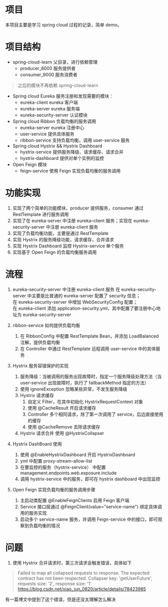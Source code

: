 # 项目
本项目主要是学习 spring cloud 过程的记录，简单 demo。

# 项目结构
 - spring-cloud-learn 父目录，进行依赖管理
    - producer_8000 服务提供者
    - consumer_9000 服务消费者
      
> 之后的模块不再依赖 spring-cloud-learn
- Spring cloud Eureka 服务注册和发现需要的模块：
   - eureka-client eureka 客户端
   - eureka-server eureka 服务端
   - eureka-security-server 认证模块  
- Spring cloud Ribbon 负载均衡的服务调用
   - eureka-server eureka 注册中心
   - user-service 提供具体服务
   - ribbon-service 支持负载均衡，调用 user-service 服务
- Spring cloud Hystrix && Hystrix Dashboard
    - hystrix-service 提供服务降级、请求缓存、请求合并
    - hystrix-dashboard 提供对单个实例的监控
- Open Feign 模块
    - feign-service 使用 Feign 实现负载均衡的服务调用
    
# 功能实现
1. 实现了两个简单的功能模块，producer 提供服务，consumer 通过 RestTemplate 进行服务调用
2. 实现了在 eureka-server 中注册 eureka-client 服务；实现在 eureka-security-server 中注册 eureka-client 服务
3. 实现了负载均衡功能，主要是通过 RestTemplate
4. 实现 Hystrix 的服务降级功能，请求缓存，合并请求
5. 实现 Hystrix Dashboard 监控 Hystrix-service 单个服务
6. 实现基于 Open Feign 的负载均衡服务调用

# 流程
1. eureka-security-server 中注册 eureka-client 服务
   在 eureka-security-server 中主要是比普通的 eureka-server 配置了 security 信息；  
   在 eureka-security-server 中增加 WebSecurityConfig 配置；  
   在 eureka-client 添加 application-security.yml，其中配置了要注册中心地址为 eureka-security-server
   
2. ribbon-service 如何提供负载均衡
   1. 在 RibbonConfig 中配置 RestTemplate Bean，并添加 LoadBalanced 注解，提供负载均衡
   2. 在 Controller 中通过 RestTemplate 远程调用 user-service 中的具体服务
    
3. Hystrix 服务容错保护的实现
    1. 服务降级：当被调用的服务出现故障时，指定一个服务降级处理方法（当 user-service 出现故障时，执行了 fallbackMethod 指定的方法）
    2. 使用 ignoreException 忽略某些异常，不发生服务降级
    3. Hystrix 请求缓存
        1. 自定义 Filter，在其中初始化 HystrixRequestContext 对象
        2. 使用 @CacheResult 开启请求缓存
        3. Controller 多个相同请求，除了第一次调用了 service，后边直接使用的缓存
        4. 使用 @CacheRemove 去除请求缓存
    4. Hystrix 请求合并 使用 @HystrixCollapser
    
4. Hystrix DashBoard 使用
    1. 使用 @EnableHystrixDashboard 开启 HystrixDashboard
    2. yml 中配置 proxy-stream-allow-list
    3. 在要监控的服务（hystrix-service） 中配置 management.endpoints.web.exposure.include
    4. 调用 hystrix-service 中的服务，即可在 hystrix dashboard 中出现监控

5. Open Feign 实现负载均衡的服务调用步骤
    1. 主启动类配置 @EnableFeignClients 启用 Feign 客户端
    2. Service 接口层通过 @FeignClient(value="service-name") 绑定具体调用的服务实现
    3. 启动多个 service-name 服务，并调用 Feign-service 中的接口，即可观察到负载均衡的情况

# 问题
1. 使用 Hystrix 合并请求时，第三次请求会触发错误，具体如下
> Failed to map all collapsed requests to response. The expected contract has not been respected. Collapser key: 'getUserFuture', requests size: '2', response size: '1'  
> https://blog.csdn.net/xiao_jun_0820/article/details/78423985

有一篇博文中提到了这个错误，但是还没太理解怎么解决